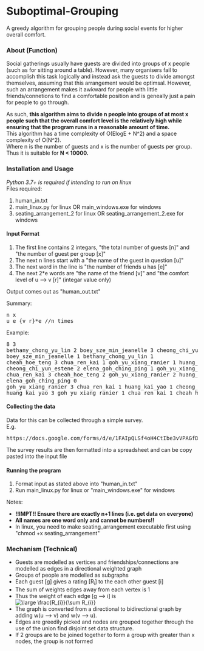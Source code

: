 # Suboptimal-Grouping
A greedy algorithm for grouping people during social events for higher overall comfort.

<h3>About (Function)</h3>
Social gatherings usually have guests are divided into groups of x people (such as for sitting around a table). However, many organisers fail to accomplish this task logically and instead ask the guests to divide amongst themselves, assuming that this arrangement would be optimsal. However, such an arrangement makes it awkward for people with little friends/connetions to find a comfortable position and is geneally just a pain for people to go through.<br>

As such, <b>this algorithm aims to divide n people into groups of at most x people such that the overall comfort level is the relatively high while ensuring that the program runs in a reasonable amount of time.</b>
<br>
This algorithm has a time complexity of O(ElogE + N^2) and a space complexity of O(N^2).<br>
Where n is the number of guests and x is the number of guests per group. <br>
Thus it is suitable for <b>N < 10000.</b> <br>

<h3>Installation and Usage</h3>
<i>Python 3.7+ is required if intending to run on linux</i><br>
Files required:
<ol>
  <li>human_in.txt</li>
  <li>main_linux.py for linux OR main_windows.exe for windows</li>
  <li>seating_arrangement_2 for linux OR seating_arrangement_2.exe for windows</li>
</ol>

<h4>Input Format</h4>
<ol>
  <li>The first line contains 2 integars, "the total number of guests [n]" and "the number of guest per group [x]"</li>
  <li>The next n lines start with a "the name of the guest in question [u]"</li>
  <li>The next word in the line is "the number of friends u has [e]"</li>
  <li>The next 2*e words are "the name of the friend [v]" and "the comfort level of u --> v [r]" (integar value only)</li>
</ol>

Output comes out as "human_out.txt"<br>

Summary:
<pre>
n x
u e {v r}*e //n times
</pre>
Example:
<pre>
8 3
bethany_chong_yu_lin 2 boey_sze_min_jeanelle 3 cheong_chi_yun_estene 1
boey_sze_min_jeanelle 1 bethany_chong_yu_lin 1
cheah_hoe_teng 3 chua_ren_kai 1 goh_yu_xiang_ranier 1 huang_kai_yao 1
cheong_chi_yun_estene 2 elena_goh_ching_ping 1 goh_yu_xiang_ranier 1
chua_ren_kai 3 cheah_hoe_teng 2 goh_yu_xiang_ranier 2 huang_kai_yao 2
elena_goh_ching_ping 0
goh_yu_xiang_ranier 3 chua_ren_kai 1 huang_kai_yao 1 cheong_chi_yun_estene 1
huang_kai_yao 3 goh_yu_xiang_ranier 1 chua_ren_kai 1 cheah_hoe_teng 1
</pre>
  
<h4>Collecting the data</h4>
Data for this can be collected through a simple survey.<br>
E.g.
<pre>https://docs.google.com/forms/d/e/1FAIpQLSf4oH4CtIbe3vVPAGfDO4xeAFMzXXen8OvSN6lIEeLMYj5WDg/viewform</pre>

The survey results are then formatted into a spreadsheet and can be copy pasted into the input file

<h4>Running the program</h4>
<ol>
  <li>Format input as stated above into "human_in.txt"</li>
  <li>Run main_linux.py for linux or "main_windows.exe" for windows</li>
</ol>
Notes:<br>
<ul>
  <li><b> !!IMPT!! Ensure there are exactly n+1 lines (i.e. get data on everyone)</b></li>
  <li><b>All names are one word only and cannot be numbers!! </b></li>
  <li>In linux, you need to make seating_arrangement executable first using "chmod +x seating_arrangement"</li>
</ul>

<h3>Mechanism (Technical)</h3>
<ul>
  <li>Guests are modelled as vertices and friendships/connections are modelled as edges in a directional weighted graph</li>
  <li>Groups of people are modelled as subgraphs</li>
  <li>Each guest [g] gives a rating [R<sub>i</sub>] to the each other guest [i]</li>
  <li>The sum of weights edges away from each vertex is 1</li>
  <li>Thus the weight of each edge [g --> i] is 
  <img src="https://latex.codecogs.com/svg.latex?\dpi{300}&space;\large&space;\frac{R_{i}}{\sum&space;R_{i}}" title="\large \frac{R_{i}}{\sum R_{i}}" /></li>
  <li>The graph is converted from a directional to bidirectional graph by adding w(u --> v) and w(v --> u).</li>
  <li>Edges are greedily picked and nodes are grouped together through the use of the union find disjoint set data structure.</li>
  <li>If 2 groups are to be joined together to form a group with greater than x nodes, the group is not formed</li>
</ul>
